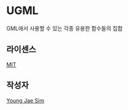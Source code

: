 # UGML
GML에서 사용할 수 있는 각종 유용한 함수들의 집합

## 라이센스
[MIT](LICENSE)

## 작성자
[Young Jae Sim](https://github.com/Hanul)